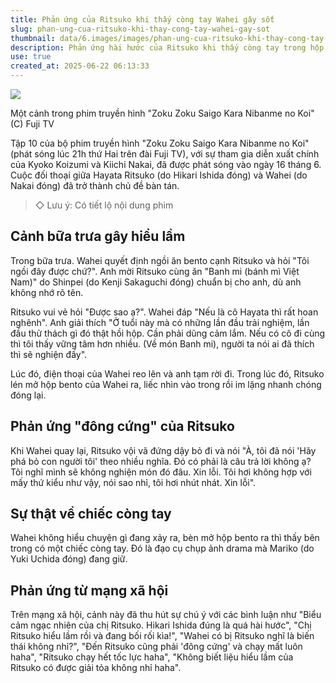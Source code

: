 ```yaml
---
title: Phản ứng của Ritsuko khi thấy còng tay Wahei gây sốt
slug: phan-ung-cua-ritsuko-khi-thay-cong-tay-wahei-gay-sot
thumbnail: data/6.images/images/phan-ung-cua-ritsuko-khi-thay-cong-tay-wahei-gay-sot.webp
description: Phản ứng hài hước của Ritsuko khi thấy còng tay trong hộp cơm Wahei gây sốt trên mạng xã hội.
use: true
created_at: 2025-06-22 06:13:33
---
```


![](/images/20250621-00000059-mantan-000-1-view.webp)

Một cảnh trong phim truyền hình "Zoku Zoku Saigo Kara Nibanme no Koi" (C) Fuji TV

Tập 10 của bộ phim truyền hình "Zoku Zoku Saigo Kara Nibanme no Koi" (phát sóng lúc 21h thứ Hai trên đài Fuji TV), với sự tham gia diễn xuất chính của Kyoko Koizumi và Kiichi Nakai, đã được phát sóng vào ngày 16 tháng 6. Cuộc đối thoại giữa Hayata Ritsuko (do Hikari Ishida đóng) và Wahei (do Nakai đóng) đã trở thành chủ đề bàn tán.

> ◇ Lưu ý: Có tiết lộ nội dung phim

## Cảnh bữa trưa gây hiểu lầm

Trong bữa trưa. Wahei quyết định ngồi ăn bento cạnh Ritsuko và hỏi "Tôi ngồi đây được chứ?". Anh mời Ritsuko cùng ăn "Banh mi (bánh mì Việt Nam)" do Shinpei (do Kenji Sakaguchi đóng) chuẩn bị cho anh, dù anh không nhớ rõ tên.

Ritsuko vui vẻ hỏi "Được sao ạ?". Wahei đáp "Nếu là cô Hayata thì rất hoan nghênh". Anh giải thích "Ở tuổi này mà có những lần đầu trải nghiệm, lần đầu thử thách gì đó thật hồi hộp. Cần phải dũng cảm lắm. Nếu có cô đi cùng thì tôi thấy vững tâm hơn nhiều. (Về món Banh mi), người ta nói ai đã thích thì sẽ nghiện đấy".

Lúc đó, điện thoại của Wahei reo lên và anh tạm rời đi. Trong lúc đó, Ritsuko lén mở hộp bento của Wahei ra, liếc nhìn vào trong rồi im lặng nhanh chóng đóng lại.

## Phản ứng "đông cứng" của Ritsuko

Khi Wahei quay lại, Ritsuko vội vã đứng dậy bỏ đi và nói "À, tôi đã nói 'Hãy phá bỏ con người tôi' theo nhiều nghĩa. Đó có phải là câu trả lời không ạ? Tôi nghĩ mình sẽ không nghiện món đó đâu. Xin lỗi. Tôi hơi không hợp với mấy thứ kiểu như vậy, nói sao nhỉ, tôi hơi nhút nhát. Xin lỗi".

## Sự thật về chiếc còng tay

Wahei không hiểu chuyện gì đang xảy ra, bèn mở hộp bento ra thì thấy bên trong có một chiếc còng tay. Đó là đạo cụ chụp ảnh drama mà Mariko (do Yuki Uchida đóng) đang giữ.

## Phản ứng từ mạng xã hội

Trên mạng xã hội, cảnh này đã thu hút sự chú ý với các bình luận như "Biểu cảm ngạc nhiên của chị Ritsuko. Hikari Ishida đúng là quá hài hước", "Chị Ritsuko hiểu lầm rồi và đang bối rối kìa!", "Wahei có bị Ritsuko nghĩ là biến thái không nhỉ?", "Đến Ritsuko cũng phải 'đông cứng' và chạy mất luôn haha", "Ritsuko chạy hết tốc lực haha", "Không biết liệu hiểu lầm của Ritsuko có được giải tỏa không nhỉ haha".